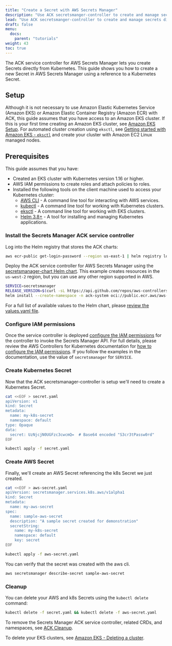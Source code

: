 ```yaml
---
title: "Create a Secret with AWS Secrets Manager"
description: "Use ACK secretsmanger-controller to create and manage secrets directly from Kubernetes. "
lead: "Use ACK secretsmanger-controller to create and manage secrets directly from Kubernetes."
draft: false
menu:
  docs:
    parent: "tutorials"
weight: 43
toc: true
---
```


The ACK service controller for AWS Secrets Manager lets you create Secrets directly from Kubernetes.
This guide shows you how to create a new Secret in AWS Secrets Manager using a reference to a Kubernetes Secret.

## Setup

Although it is not necessary to use Amazon Elastic Kubernetes Service (Amazon EKS) or Amazon Elastic Container Registry (Amazon ECR) with ACK, this guide assumes that you
have access to an Amazon EKS cluster. If this is your first time creating an Amazon EKS cluster, see
[Amazon EKS Setup][eks-setup]. For automated cluster creation using `eksctl`, see [Getting started with Amazon EKS - `eksctl`](https://docs.aws.amazon.com/eks/latest/userguide/getting-started-eksctl.html) and create your cluster with Amazon EC2 Linux managed nodes.

## Prerequisites

This guide assumes that you have:

- Created an EKS cluster with Kubernetes version 1.16 or higher.
- AWS IAM permissions to create roles and attach policies to roles.
- Installed the following tools on the client machine used to access your Kubernetes cluster:
  - [AWS CLI](https://docs.aws.amazon.com/cli/latest/userguide/install-cliv1.html) - A command line tool for interacting with AWS services.
  - [kubectl](https://docs.aws.amazon.com/eks/latest/userguide/install-kubectl.html) - A command line tool for working with Kubernetes clusters.
  - [eksctl](https://docs.aws.amazon.com/eks/latest/userguide/eksctl.html) - A command line tool for working with EKS clusters.
  - [Helm 3.8+](https://helm.sh/docs/intro/install/) - A tool for installing and managing Kubernetes applications.

### Install the Secrets Manager ACK service controller

Log into the Helm registry that stores the ACK charts:

```bash
aws ecr-public get-login-password --region us-east-1 | helm registry login --username AWS --password-stdin public.ecr.aws
```

Deploy the ACK service controller for AWS Secrets Manager using the [secretsmanager-chart Helm chart](https://gallery.ecr.aws/aws-controllers-k8s/secretsmanager-chart). This example creates resources in the `us-west-2` region, but you can use any other region supported in AWS.

```bash
SERVICE=secretsmanager
RELEASE_VERSION=$(curl -sL https://api.github.com/repos/aws-controllers-k8s/${SERVICE}-controller/releases/latest | jq -r '.tag_name | ltrimstr("v")')
helm install --create-namespace -n ack-system oci://public.ecr.aws/aws-controllers-k8s/secretsmanager-chart "--version=${RELEASE_VERSION}" --generate-name --set=aws.region=us-west-2
```

For a full list of available values to the Helm chart, please [review the values.yaml file](https://github.com/aws-controllers-k8s/secretsmanager-controller/blob/main/helm/values.yaml).

### Configure IAM permissions

Once the service controller is deployed [configure the IAM permissions](https://aws-controllers-k8s.github.io/community/docs/user-docs/irsa/) for the
controller to invoke the Secrets Manager API. For full details, please review the AWS Controllers for Kubernetes documentation
for [how to configure the IAM permissions](https://aws-controllers-k8s.github.io/community/docs/user-docs/irsa/). If you follow the examples in the documentation, use the
value of `secretsmanager` for `SERVICE`.

### Create Kubernetes Secret

Now that the ACK secretsmanager-controller is setup we'll need to create a Kubernetes Secret. 

```bash
cat <<EOF > secret.yaml
apiVersion: v1
kind: Secret
metadata:
  name: my-k8s-secret
  namespace: default
type: Opaque
data:
  secret: UzNjcjN0UGFzc3cwcmQ=  # Base64 encoded "S3cr3tPassw0rd"
EOF
```

```bash
kubectl apply -f secret.yaml
```

### Create AWS Secret
Finally, we'll create an AWS Secret referencing the k8s Secret we just created. 

```bash
cat <<EOF > aws-secret.yaml
apiVersion: secretsmanager.services.k8s.aws/v1alpha1
kind: Secret
metadata:
  name: my-aws-secret
spec:
  name: sample-aws-secret
  description: "A sample secret created for demonstration"
  secretString:
    name: my-k8s-secret
    namespace: default
    key: secret
EOF
```

```bash
kubectl apply -f aws-secret.yaml
```

You can verify that the secret was created with the aws cli.

```bash
aws secretsmanager describe-secret sample-aws-secret
```

### Cleanup
You can delete your AWS and k8s Secrets using the `kubectl delete` command:

```bash
kubectl delete -f secret.yaml && kubectl delete -f aws-secret.yaml
```

To remove the Secrets Manager ACK service controller, related CRDs, and namespaces, see [ACK Cleanup][cleanup].

To delete your EKS clusters, see [Amazon EKS - Deleting a cluster][cleanup-eks].

[eks-setup]: https://docs.aws.amazon.com/deep-learning-containers/latest/devguide/deep-learning-containers-eks-setup.html
[cleanup]: ../../user-docs/cleanup/
[cleanup-eks]: https://docs.aws.amazon.com/eks/latest/userguide/delete-cluster.html






